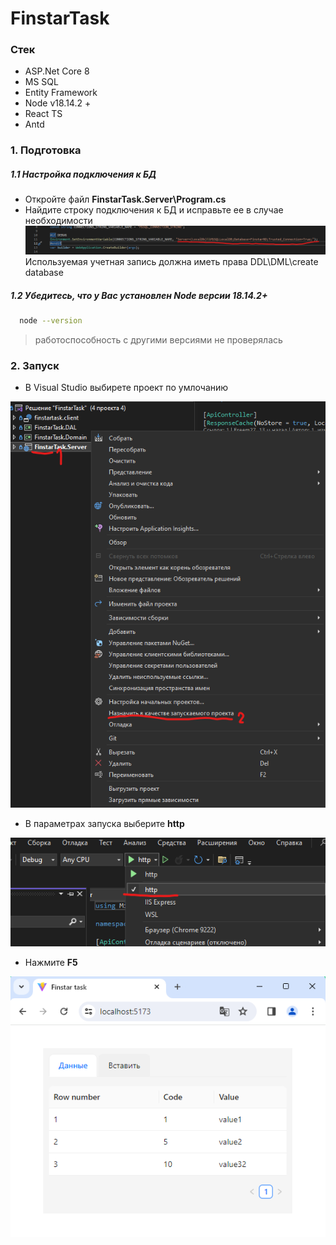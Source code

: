# FinstarTask

### Стек
- ASP.Net Core 8
- MS SQL
- Entity Framework
- Node v18.14.2 +
- React TS
- Antd

### 1. Подготовка
##### 1.1 Настройка подключения к БД
- Откройте файл <strong>FinstarTask.Server\Program.cs</strong>
- Найдите строку подключения к БД и исправьте ее в случае необходимости
![alt text](image-0.png)
Используемая учетная запись должна иметь права DDL\DML\create database

##### 1.2 Убедитесь, что у Вас установлен Node версии 18.14.2+
``` bash
  node --version
```
> работоспособность с другими версиями не проверялась

### 2. Запуск
- В Visual Studio выбирете проект по умлочанию

![alt text](image.png)
- В параметрах запуска выберите <strong>http</strong>

![alt text](image-1.png)
- Нажмите <strong>F5</strong>

![alt text](image-5.png)
